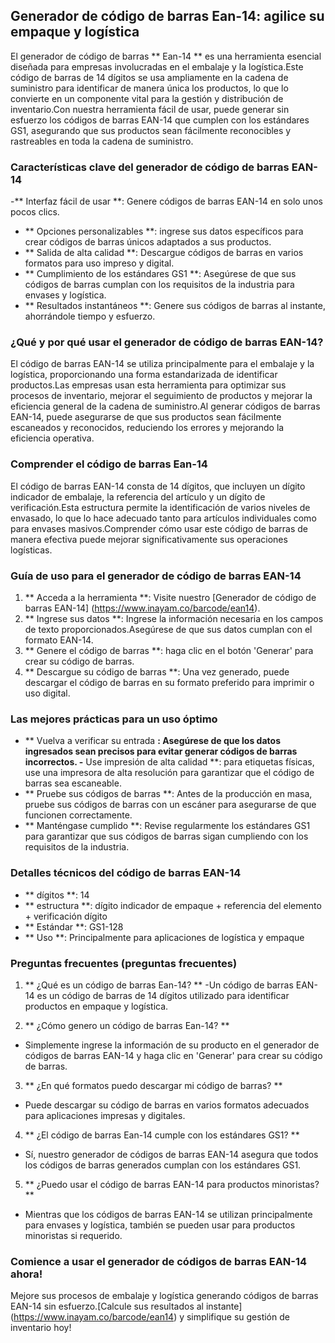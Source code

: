 ## Generador de código de barras Ean-14: agilice su empaque y logística

El generador de código de barras ** Ean-14 ** es una herramienta esencial diseñada para empresas involucradas en el embalaje y la logística.Este código de barras de 14 dígitos se usa ampliamente en la cadena de suministro para identificar de manera única los productos, lo que lo convierte en un componente vital para la gestión y distribución de inventario.Con nuestra herramienta fácil de usar, puede generar sin esfuerzo los códigos de barras EAN-14 que cumplen con los estándares GS1, asegurando que sus productos sean fácilmente reconocibles y rastreables en toda la cadena de suministro.

### Características clave del generador de código de barras EAN-14

-** Interfaz fácil de usar **: Genere códigos de barras EAN-14 en solo unos pocos clics.
- ** Opciones personalizables **: ingrese sus datos específicos para crear códigos de barras únicos adaptados a sus productos.
- ** Salida de alta calidad **: Descargue códigos de barras en varios formatos para uso impreso y digital.
- ** Cumplimiento de los estándares GS1 **: Asegúrese de que sus códigos de barras cumplan con los requisitos de la industria para envases y logística.
- ** Resultados instantáneos **: Genere sus códigos de barras al instante, ahorrándole tiempo y esfuerzo.

### ¿Qué y por qué usar el generador de código de barras EAN-14?

El código de barras EAN-14 se utiliza principalmente para el embalaje y la logística, proporcionando una forma estandarizada de identificar productos.Las empresas usan esta herramienta para optimizar sus procesos de inventario, mejorar el seguimiento de productos y mejorar la eficiencia general de la cadena de suministro.Al generar códigos de barras EAN-14, puede asegurarse de que sus productos sean fácilmente escaneados y reconocidos, reduciendo los errores y mejorando la eficiencia operativa.

### Comprender el código de barras Ean-14

El código de barras EAN-14 consta de 14 dígitos, que incluyen un dígito indicador de embalaje, la referencia del artículo y un dígito de verificación.Esta estructura permite la identificación de varios niveles de envasado, lo que lo hace adecuado tanto para artículos individuales como para envases masivos.Comprender cómo usar este código de barras de manera efectiva puede mejorar significativamente sus operaciones logísticas.

### Guía de uso para el generador de código de barras EAN-14

1. ** Acceda a la herramienta **: Visite nuestro [Generador de código de barras EAN-14] (https://www.inayam.co/barcode/ean14).
2. ** Ingrese sus datos **: Ingrese la información necesaria en los campos de texto proporcionados.Asegúrese de que sus datos cumplan con el formato EAN-14.
3. ** Genere el código de barras **: haga clic en el botón 'Generar' para crear su código de barras.
4. ** Descargue su código de barras **: Una vez generado, puede descargar el código de barras en su formato preferido para imprimir o uso digital.

### Las mejores prácticas para un uso óptimo

- ** Vuelva a verificar su entrada **: Asegúrese de que los datos ingresados ​​sean precisos para evitar generar códigos de barras incorrectos.
-** Use impresión de alta calidad **: para etiquetas físicas, use una impresora de alta resolución para garantizar que el código de barras sea escaneable.
- ** Pruebe sus códigos de barras **: Antes de la producción en masa, pruebe sus códigos de barras con un escáner para asegurarse de que funcionen correctamente.
- ** Manténgase cumplido **: Revise regularmente los estándares GS1 para garantizar que sus códigos de barras sigan cumpliendo con los requisitos de la industria.

### Detalles técnicos del código de barras EAN-14

- ** dígitos **: 14
- ** estructura **: dígito indicador de empaque + referencia del elemento + verificación dígito
- ** Estándar **: GS1-128
- ** Uso **: Principalmente para aplicaciones de logística y empaque

### Preguntas frecuentes (preguntas frecuentes)

1. ** ¿Qué es un código de barras Ean-14? **
-Un código de barras EAN-14 es un código de barras de 14 dígitos utilizado para identificar productos en empaque y logística.

2. ** ¿Cómo genero un código de barras Ean-14? **
- Simplemente ingrese la información de su producto en el generador de códigos de barras EAN-14 y haga clic en 'Generar' para crear su código de barras.

3. ** ¿En qué formatos puedo descargar mi código de barras? **
- Puede descargar su código de barras en varios formatos adecuados para aplicaciones impresas y digitales.

4. ** ¿El código de barras Ean-14 cumple con los estándares GS1? **
- Sí, nuestro generador de códigos de barras EAN-14 asegura que todos los códigos de barras generados cumplan con los estándares GS1.

5. ** ¿Puedo usar el código de barras EAN-14 para productos minoristas? **
- Mientras que los códigos de barras EAN-14 se utilizan principalmente para envases y logística, también se pueden usar para productos minoristas si requerido.

### Comience a usar el generador de códigos de barras EAN-14 ahora!

Mejore sus procesos de embalaje y logística generando códigos de barras EAN-14 sin esfuerzo.[Calcule sus resultados al instante] (https://www.inayam.co/barcode/ean14) y simplifique su gestión de inventario hoy!